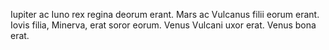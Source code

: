 Iupiter ac Iuno rex regina deorum erant. Mars ac Vulcanus filii eorum erant. Iovis filia, Minerva, erat soror eorum. Venus Vulcani uxor erat. Venus bona erat. 
